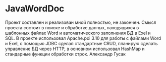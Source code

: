 # JavaWordDoc
Проект составлен и реализован мной полностью, не закончен. Смысл проекта состоит в поиске и обработке данных, находящихся в шаблонных файлах Word и автоматического заполнения БД в Exel и SQL. В проекте использовал Apache.poi 3.10 для работы с файлами Word и Exel, с помощью JDBC сделал стандартные CRUD, планирую сделать управление БД через HTTP, в основном использовал HashMap и стандарные функции обработки строк.
Александр Гусак
